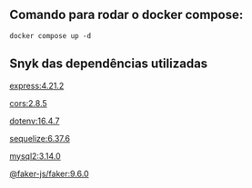 ## Comando para rodar o docker compose:

```
docker compose up -d
```

## Snyk das dependências utilizadas

[express:4.21.2](https://security.snyk.io/package/npm/express/4.21.2)

[cors:2.8.5](https://security.snyk.io/package/npm/cors/2.8.5)

[dotenv:16.4.7](https://security.snyk.io/package/npm/dotenv/16.4.7)

[sequelize:6.37.6](https://security.snyk.io/package/npm/sequelize/6.37.6)

[mysql2:3.14.0](https://security.snyk.io/package/npm/mysql2/3.14.0)

[@faker-js/faker:9.6.0](https://security.snyk.io/package/npm/%40faker-js%2Ffaker/9.6.0)
